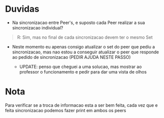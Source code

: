 # Duvidas

+ Na sincronizacao entre Peer's, e suposto cada Peer realizar a sua sincronizacao individual?

> R: Sim, mas no final de cada sincronizacao devem ter o mesmo Set

+ Neste momento eu apenas consigo atualizar o set do peer que pediu a sincronizacao, mas nao estou a conseguir atualizar o peer que responde ao pedido de sincronizacao (PEDIR AJUDA NESTE PASSO)

    + UPDATE: penso que cheguei a uma solucao, mas mostrar ao professor o funcionamento e pedir para dar uma vista de olhos


# Nota
Para verificar se a troca de informacao esta a ser bem feita, cada 
vez que e feita sincronizacao podemos fazer print em ambos os peers
